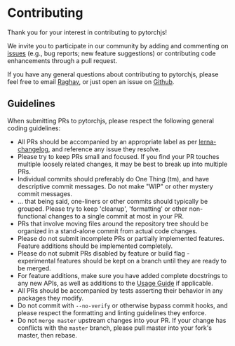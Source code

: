 # Contributing

Thank you for your interest in contributing to pytorchjs!

We invite you to participate in our community by adding and commenting on [issues](https://github.com/raghavmecheri/pytorchjs/issues) (e.g., bug reports; new feature suggestions) or contributing code enhancements through a pull request.

If you have any general questions about contributing to pytorchjs, please feel free to email [Raghav](raghav.mecheri@columbia.edu), or just open an issue on [Github](https://github.com/raghavmecheri/pytorchjs/issues/new).
## Guidelines

When submitting PRs to pytorchjs, please respect the following general
coding guidelines:

* All PRs should be accompanied by an appropriate label as per [lerna-changelog](https://github.com/lerna/lerna-changelog), and reference any issue they resolve.
* Please try to keep PRs small and focused.  If you find your PR touches multiple loosely related changes, it may be best to break up into multiple PRs.
* Individual commits should preferably do One Thing (tm), and have descriptive commit messages.  Do not make "WIP" or other mystery commit messages.
* ... that being said, one-liners or other commits should typically be grouped.  Please try to keep 'cleanup', 'formatting' or other non-functional changes to a single commit at most in your PR.
* PRs that involve moving files around the repository tree should be organized in a stand-alone commit from actual code changes.
* Please do not submit incomplete PRs or partially implemented features.  Feature additions should be implemented completely.
* Please do not submit PRs disabled by feature or build flag - experimental features should be kept on a branch until they are ready to be merged.
* For feature additions, make sure you have added complete docstrings to any new APIs, as well as additions to the [Usage Guide]() if applicable.
* All PRs should be accompanied by tests asserting their behavior in any packages they modify.
* Do not commit with `--no-verify` or otherwise bypass commit hooks, and please respect the formatting and linting guidelines they enforce.
* Do not `merge master` upstream changes into your PR.  If your change has conflicts with the `master` branch, please pull master into your fork's master, then rebase.
